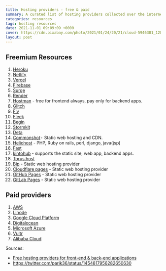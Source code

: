 ```yaml
---
title: Hosting providers - free & paid
summary: A curated list of hosting providers collected over the internet that supports the static site, web app, frontend apps, backend apps for free and paid.
categories: resources
tags: hosting resources
date: 2021-11-01 09:09:09 +0000
cover: https://cdn.pixabay.com/photo/2021/01/24/20/21/cloud-5946381_1280.jpg
layout: post
---
```


## Freemium Resources

1. [Heroku](https://heroku.com)
2. [Netlify](https://netlify.com)
3. [Vercel](https://vercel.com)
4. [Firebase](https://firebase.com)
5. [Surge](https://surge.sh)
6. [Render](https://render.com)
7. [Hostman](https://hostman.com) - free for frontend always, pay only for backend apps.
8. [Glitch](https://glitch.com)
9. [Fly](https://fly.io)
10. [Fleek](https://fleek.co)
11. [Begin](https://begin.com)
12. [Stormkit](https://stormkit.io)
13. [Deta](https://deta.sh)
14. [Commonshot](https://commons.host) -  Static web hosting and CDN.
15. [Heliohost](https://heliohost.org) - PHP, Ruby on rails, perl, django, java(jsp)
16. [Fast](https://fast.io)
17. [kintohub](https://kintohub.com) - supports the static site, web app, backend apps.
18. [Torus.host](https://torus.host)
19. [Bip](https://bip.sh) - Static web hosting provider
20. [Cloudflare pages](https://pages.cloudflare.com) - Static web hosting provider
21. [GitHub Pages](https://guides.github.com/features/pages/) - Static web hosting provider
22. [GitLab Pages](https://docs.gitlab.com/ee/user/project/pages/) - Static web hosting provider

## Paid providers

1. [AWS](https://aws.amazon.com/)
2. [Linode](https://www.linode.com/)
3. [Google Cloud Platform](https://console.cloud.google.com)
4. [Digitalocean](https://www.digitalocean.com)
5. [Microsoft Azure](https://azure.microsoft.com/en-us/)
6. [Vultr](https://www.vultr.com/)
7. [Alibaba Cloud](https://eu.alibabacloud.com/)

Sources:

- [Free hosting providers for front-end & back-end applications](https://dev.to/vuelancer/free-deployment-providers-bk0)
- <https://twitter.com/parik36/status/1454817956282650630>